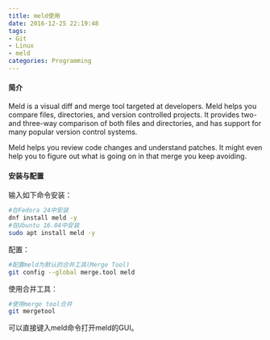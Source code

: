 ```yaml
---
title: meld使用
date: 2016-12-25 22:19:48
tags:
- Git
- Linux
- meld
categories: Programming
---
```


#### 简介

Meld is a visual diff and merge tool targeted at developers. Meld helps you compare files, directories, and version controlled projects. It provides two- and three-way comparison of both files and directories, and has support for many popular version control systems.

Meld helps you review code changes and understand patches. It might even help you to figure out what is going on in that merge you keep avoiding.

<!-- more -->

#### 安装与配置

输入如下命令安装：

```Bash
#在Fedora 24中安装
dnf install meld -y
#在Ubuntu 16.04中安装
sudo apt install meld -y
```

配置：

```Bash
#配置meld为默认的合并工具(Merge Tool)
git config --global merge.tool meld
```

使用合并工具：

```Bash
#使用merge tool合并
git mergetool
```

可以直接键入meld命令打开meld的GUI。
